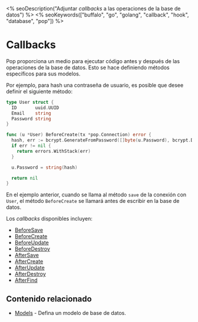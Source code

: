 <% seoDescription("Adjuntar _callbacks_ a las operaciones de la base de datos") %>
<% seoKeywords(["buffalo", "go", "golang", "callback", "hook", "database", "pop"]) %>

# Callbacks

Pop proporciona un medio para ejecutar código antes y después de las operaciones de la base de datos. Esto se hace definiendo métodos específicos para sus modelos.

Por ejemplo, para hash una contraseña de usuario, es posible que desee definir el siguiente método:

```go
type User struct {
  ID       uuid.UUID
  Email    string
  Password string
}

func (u *User) BeforeCreate(tx *pop.Connection) error {
  hash, err := bcrypt.GenerateFromPassword([]byte(u.Password), bcrypt.DefaultCost)
  if err != nil {
    return errors.WithStack(err)
  }

  u.Password = string(hash)

  return nil
}
```

En el ejemplo anterior, cuando se llama al método `save` de la conexión con` User`, el método `BeforeCreate`
se llamará antes de escribir en la base de datos.

Los _callbacks_ disponibles incluyen:

* [BeforeSave](https://godoc.org/github.com/gobuffalo/pop#BeforeSaveable)
* [BeforeCreate](https://godoc.org/github.com/gobuffalo/pop#BeforeCreateable)
* [BeforeUpdate](https://godoc.org/github.com/gobuffalo/pop#BeforeUpdateable)
* [BeforeDestroy](https://godoc.org/github.com/gobuffalo/pop#BeforeDestroyable)
* [AfterSave](https://godoc.org/github.com/gobuffalo/pop#AfterSaveable)
* [AfterCreate](https://godoc.org/github.com/gobuffalo/pop#AfterCreateable)
* [AfterUpdate](https://godoc.org/github.com/gobuffalo/pop#AfterUpdateable)
* [AfterDestroy](https://godoc.org/github.com/gobuffalo/pop#AfterDestroyable)
* [AfterFind](https://godoc.org/github.com/gobuffalo/pop#AfterFindable)

## Contenido relacionado

* [Models](/en/docs/db/models) - Defina un modelo de base de datos.